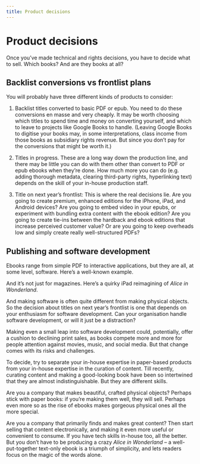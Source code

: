 ```yaml
---
title: Product decisions
---
```


# Product decisions

Once you&#8217;ve made technical and rights decisions, you have to decide what to sell. Which books? And are they books at all?


## Backlist conversions vs frontlist plans

You will probably have three different kinds of products to consider:

1. Backlist titles converted to basic PDF or epub. You need to do these conversions en masse and very cheaply. It may be worth choosing which titles to spend time and money on converting yourself, and which to leave to projects like Google Books to handle. (Leaving Google Books to digitise your books may, in some interpretations, class income from those books as subsidiary rights revenue. But since you don&#8217;t pay for the conversions that might be worth it.)

2. Titles in progress. These are a long way down the production line, and there may be little you can do with them other than convert to PDF or epub ebooks when they&#8217;re done. How much more you can do (e.g. adding thorough metadata, clearing third-party rights, hyperlinking text) depends on the skill of your in-house production staff.

3. Title on next year&#8217;s frontlist: This is where the real decisions lie. Are you going to create premium, enhanced editions for the iPhone, iPad, and Android devices? Are you going to embed video in your epubs, or experiment with bundling extra content with the ebook edition? Are you going to create tie-ins between the hardback and ebook editions that increase perceived customer value? Or are you going to keep overheads low and simply create really well-structured PDFs?

## Publishing and software development

Ebooks range from simple PDF to interactive applications, but they are all, at some level, software. Here&#8217;s a well-known example.



And it&#8217;s not just for magazines. Here&#8217;s a quirky iPad reimagining of _Alice in Wonderland_.



And making software is often quite different from making physical objects. So the decision about titles on next year&#8217;s frontlist is one that depends on your enthusiasm for software development. Can your organisation handle software development, or will it just be a distraction?

Making even a small leap into software development could, potentially, offer a cushion to declining print sales, as books compete more and more for people attention against movies, music, and social media. But that change comes with its risks and challenges.

To decide, try to separate your in-house expertise in paper-based products from your in-house expertise in the curation of content. Till recently, curating content and making a good-looking book have been so intertwined that they are almost indistinguishable. But they are different skills.

Are you a company that makes beautiful, crafted physical objects? Perhaps stick with paper books: if you&#8217;re making them well, they will sell. Perhaps even more so as the rise of ebooks makes gorgeous physical ones all the more special.

Are you a company that primarily finds and makes great content? Then start selling that content electronically, and making it even more useful or convenient to consume. If you have tech skills in-house too, all the better. But you don&#8217;t have to be producing a crazy _Alice in Wonderland_ – a well-put-together text-only ebook is a triumph of simplicity, and lets readers focus on the magic of the words alone.



